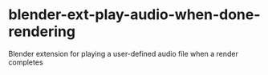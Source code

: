 # blender-ext-play-audio-when-done-rendering
 Blender extension for playing a user-defined audio file when a render completes
